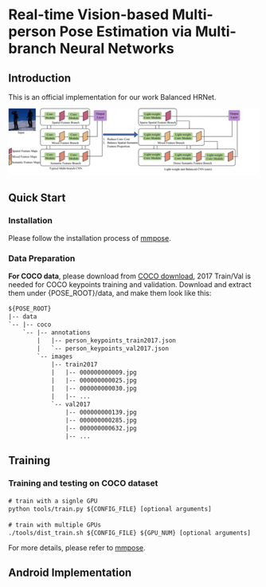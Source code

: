 # Real-time Vision-based Multi-person Pose Estimation via Multi-branch Neural Networks

## Introduction

This is an official implementation for our work Balanced HRNet. 

![an](overview.png)


## Quick Start

### Installation

Please follow the installation process of [mmpose](https://github.com/open-mmlab/mmpose).

### Data Preparation


**For COCO data**, please download from [COCO download](http://cocodataset.org/#download), 2017 Train/Val is needed for COCO keypoints training and validation.
Download and extract them under {POSE_ROOT}/data, and make them look like this:
```
${POSE_ROOT}
|-- data
`-- |-- coco
    `-- |-- annotations
        |   |-- person_keypoints_train2017.json
        |   `-- person_keypoints_val2017.json
        `-- images
            |-- train2017
            |   |-- 000000000009.jpg
            |   |-- 000000000025.jpg
            |   |-- 000000000030.jpg
            |   |-- ... 
            `-- val2017
                |-- 000000000139.jpg
                |-- 000000000285.jpg
                |-- 000000000632.jpg
                |-- ... 
```

## Training

### Training and testing on COCO dataset

```shell
# train with a signle GPU
python tools/train.py ${CONFIG_FILE} [optional arguments]

# train with multiple GPUs
./tools/dist_train.sh ${CONFIG_FILE} ${GPU_NUM} [optional arguments]
```
For more details, please refer to [mmpose](https://github.com/open-mmlab/mmpose).

## Android Implementation

